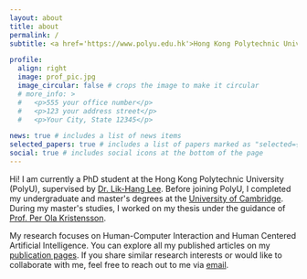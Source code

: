 ```yaml
---
layout: about
title: about
permalink: /
subtitle: <a href='https://www.polyu.edu.hk'>Hong Kong Polytechnic University</a>. Hung Hom, Kowloon, Hong Kong.

profile:
  align: right
  image: prof_pic.jpg
  image_circular: false # crops the image to make it circular
  # more_info: >
  #   <p>555 your office number</p>
  #   <p>123 your address street</p>
  #   <p>Your City, State 12345</p>

news: true # includes a list of news items
selected_papers: true # includes a list of papers marked as "selected={true}"
social: true # includes social icons at the bottom of the page
---
```


Hi! I am currently a PhD student at the Hong Kong Polytechnic University (PolyU), supervised by [Dr. Lik-Hang Lee](https://www.lhlee.com). Before joining PolyU, I completed my undergraduate and master's degrees at the [University of Cambridge](https://www.cam.ac.uk). During my master's studies, I worked on my thesis under the guidance of [Prof. Per Ola Kristensson](https://pokristensson.com). 

My research focuses on Human-Computer Interaction and Human Centered Artificial Intelligence. You can explore all my published articles on my [publication pages](/JingyaoZheng.github.io/publications). If you share similar research interests or would like to collaborate with me, feel free to reach out to me via [email](mailto:info@jyzheng.com).

<!-- In addition to my academic pursuits, I am an online influencer on Chinese social meida (e.g. Red, Tiktok and Bilibili) with millions of followers. Through these platforms, I enjoy sharing knowledge, experiences, and engaging content with a wide audience. --> 
